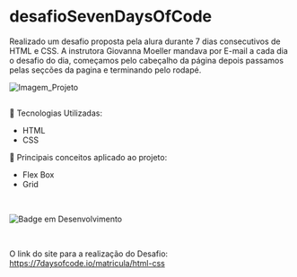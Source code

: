 # desafioSevenDaysOfCode

Realizado um desafio proposta pela alura durante 7 dias consecutivos de HTML e CSS. A instrutora Giovanna Moeller mandava por E-mail a cada dia o desafio do dia, começamos pelo cabeçalho da página depois passamos pelas seçcões da pagina e terminando pelo rodapé. 

![Imagem_Projeto](https://user-images.githubusercontent.com/69468707/200135309-0db04843-85b3-4d03-9318-b71456165b83.png)

##
:rocket: Tecnologias Utilizadas: <br>
* HTML 
* CSS 

:memo: Principais conceitos aplicado ao projeto: <br>
* Flex Box
* Grid
<br>

![Badge em Desenvolvimento](http://img.shields.io/static/v1?label=STATUS&message=EM%20DESENVOLVIMENTO&color=GREEN&style=for-the-badge)

<br>

O link do site para a realização do Desafio: <br> 
https://7daysofcode.io/matricula/html-css
